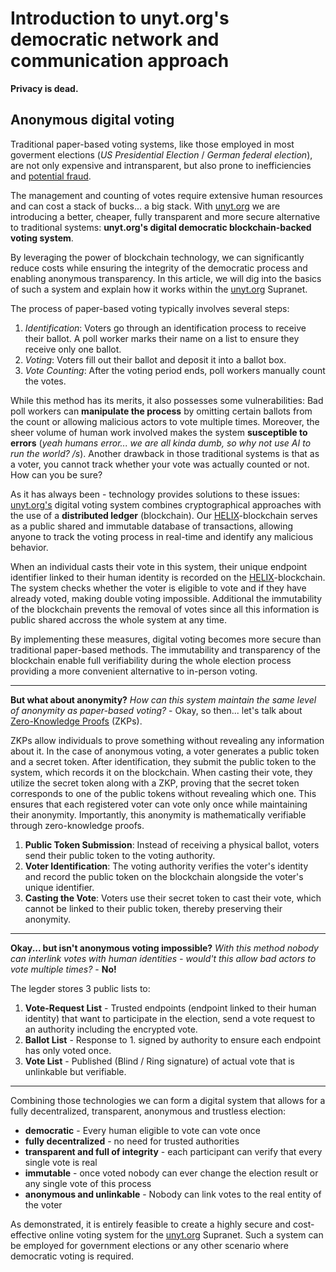 <!--
	{
		description: "Introduction to unyt.org's democratic network and communication approach",
		preview: "res/header-democracy.png",
		date: ~2023-07-18~,
		tag: "Security",
		author: "unyt.org",
		authorRef: https://unyt.org
	};
-->


# Introduction to unyt.org's democratic network and communication approach

**Privacy is dead.**

## Anonymous digital voting
Traditional paper-based voting systems, like those employed in most goverment elections (*US Presidential Election* / *German federal election*), are not only expensive and intransparent, but also prone to inefficiencies and [potential fraud](https://de.wikipedia.org/wiki/Bundestagswahl_2021#Unregelm%C3%A4%C3%9Figkeiten_in_Berlin_und_Einspruch_des_Bundeswahlleiters). 

The management and counting of votes require extensive human resources and can cost a stack of bucks... a big stack. With [unyt.org](https://unyt.org) we are introducing a better, cheaper, fully transparent and more secure alternative to traditional systems: **unyt.org's digital democratic blockchain-backed voting system**. 

By leveraging the power of blockchain technology, we can significantly reduce costs while ensuring the integrity of the democratic process and enabling anonymous transparency. In this article, we will dig into the basics of such a system and explain how it works within the [unyt.org](https://unyt.org) Supranet.

The process of paper-based voting typically involves several steps:

1. *Identification*: Voters go through an identification process to receive their ballot. A poll worker marks their name on a list to ensure they receive only one ballot.
2. *Voting*: Voters fill out their ballot and deposit it into a ballot box.
3. *Vote Counting*: After the voting period ends, poll workers manually count the votes.

While this method has its merits, it also possesses some vulnerabilities: Bad poll workers can **manipulate the process** by omitting certain ballots from the count or allowing malicious actors to vote multiple times. Moreover, the sheer volume of human work involved makes the system **susceptible to errors** (*yeah humans error... we are all kinda dumb, so why not use AI to run the world? /s*). Another drawback in those traditional systems is that as a voter, you cannot track whether your vote was actually counted or not. How can you be sure?


As it has always been - technology provides solutions to these issues: [unyt.org's](https://unyt.org) digital voting system combines cryptographical approaches with the use of a **distributed ledger** (blockchain). Our [HELIX](https://docs.unyt.org)-blockchain serves as a public shared and immutable database of transactions, allowing anyone to track the voting process in real-time and identify any malicious behavior. 

When an individual casts their vote in this system, their unique endpoint identifier linked to their human identity is recorded on the [HELIX](https://docs.unyt.org)-blockchain. The system checks whether the voter is eligible to vote and if they have already voted, making double voting impossible. Additional the immutability of the blockchain prevents the removal of votes since all this information is public shared accross the whole system at any time.

By implementing these measures, digital voting becomes more secure than traditional paper-based methods. The immutability and transparency of the blockchain enable full verifiability during the whole election process providing a more convenient alternative to in-person voting.

---
**But what about anonymity?** *How can this system maintain the same level of anonymity as paper-based voting?* - Okay, so then... let's talk about [Zero-Knowledge Proofs](https://en.wikipedia.org/wiki/Zero-knowledge_proof) (ZKPs).

ZKPs allow individuals to prove something without revealing any information about it. In the case of anonymous voting, a voter generates a public token and a secret token. After identification, they submit the public token to the system, which records it on the blockchain. When casting their vote, they utilize the secret token along with a ZKP, proving that the secret token corresponds to one of the public tokens without revealing which one. This ensures that each registered voter can vote only once while maintaining their anonymity. Importantly, this anonymity is mathematically verifiable through zero-knowledge proofs.


1. **Public Token Submission**: Instead of receiving a physical ballot, voters send their public token to the voting authority.
2. **Voter Identification**: The voting authority verifies the voter's identity and record the public token on the blockchain alongside the voter's unique identifier.
3. **Casting the Vote**: Voters use their secret token to cast their vote, which cannot be linked to their public token, thereby preserving their anonymity.


---

**Okay... but isn't anonymous voting impossible?** *With this method nobody can interlink votes with human identities - would't this allow bad actors to vote multiple times?* - **No!**

The legder stores 3 public lists to: 
1. **Vote-Request List** - Trusted endpoints (endpoint linked to their human identity) that want to participate in the election, send a vote request to an authority including the encrypted vote.
2. **Ballot List** - Response to 1. signed by authority to ensure each endpoint has only voted once.
3. **Vote List** - Published (Blind / Ring signature) of actual vote that is unlinkable but verifiable.

---


Combining those technologies we can form a digital system that allows for a fully decentralized, transparent, anonymous and trustless election:
* **democratic** - Every human eligible to vote can vote once
* **fully decentralized** - no need for trusted authorities
* **transparent and full of integrity** - each participant can verify that every single vote is real
* **immutable** - once voted nobody can ever change the election result or any single vote of this process
* **anonymous and unlinkable** - Nobody can link votes to the real entity of the voter

As demonstrated, it is entirely feasible to create a highly secure and cost-effective online voting system for the [unyt.org](https://unyt.org) Supranet. Such a system can be employed for government elections or any other scenario where democratic voting is required.